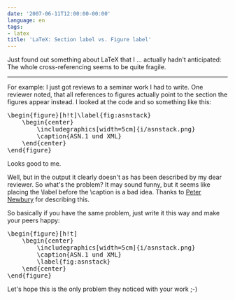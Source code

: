```yaml
---
date: '2007-06-11T12:00:00-00:00'
language: en
tags:
- latex
title: 'LaTeX: Section label vs. Figure label'
---
```



Just found out something about LaTeX that I ... actually hadn't anticipated: The whole cross-referencing seems to be quite fragile. 



-------------------------------



For example: I just got reviews to a seminar work I had to write. One reviewer noted, that all references to figures actually point to the section the figures appear instead. I looked at the code and so something like this:

<pre class="code tex">
\begin{figure}[h!t]\label{fig:asnstack}
	\begin{center}
		\includegraphics[width=5cm]{i/asnstack.png}
		\caption{ASN.1 und XML}
	\end{center}
\end{figure}
</pre>

Looks good to me.

Well, but in the output it clearly doesn't as has been described by my dear reviewer. So what's the problem? It may sound funny, but it seems like placing the \label before the \caption is a bad idea. Thanks to [Peter Newbury](http://www.iam.ubc.ca/~newbury/tex/figures.html#label) for describing this.

So basically if you have the same problem, just write it this way and make your peers happy:

<pre class="code tex">
\begin{figure}[h!t]
	\begin{center}
		\includegraphics[width=5cm]{i/asnstack.png}
		\caption{ASN.1 und XML}
		\label{fig:asnstack}
	\end{center}
\end{figure}
</pre>

Let's hope this is the only problem they noticed with your work ;-)